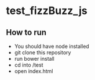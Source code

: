 # test_fizzBuzz_js

## How to run
- You should have node installed
- git clone this repository
- run bower install
- cd into /test
- open index.html
